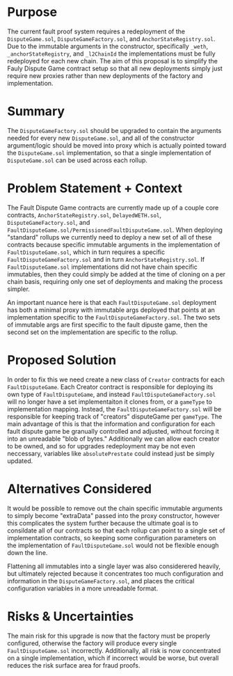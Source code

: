 # Purpose

The current fault proof system requires a redeployment of the `DisputeGame.sol`, `DisputeGameFactory.sol`, and `AnchorStateRegistry.sol`. Due to the immutable arguments in the constructor, specifically `_weth`, `_anchorStateRegistry`, and `_l2ChainId` the implementations must be fully redeployed for each new chain. The aim of this proposal is to simplify the Fauly Dispute Game contract setup so that all new deployments simply just require new proxies rather than new deployments of the factory and implementation.

# Summary

The `DisputeGameFactory.sol` should be upgraded to contain the arguments needed for every new `DisputeGame.sol`, and all of the constructor argument/logic should be moved into proxy which is actually pointed toward the `DisputeGame.sol` implementation, so that a single implementation of `DisputeGame.sol` can be used across each rollup.

# Problem Statement + Context

The Fault Dispute Game contracts are currently made up of a couple core contracts, `AnchorStateRegistry.sol`, `DelayedWETH.sol`, `DisputeGameFactory.sol`, and `FaultDisputeGame.sol/PermissionedFaultDisputeGame.sol`. When deploying "standard" rollups we currently need to deploy a new set of all of these contracts because specific immutable arguments in the implementation of `FaultDisputeGame.sol`, which in turn requires a specific `FaultDisputeGameFactory.sol` and in turn `AnchorStateRegistry.sol`. If `FaultDisputeGame.sol` implementations did not have chain specific immutables, then they could simply be added at the time of cloning on a per chain basis, requiring only one set of deployments and making the process simpler.

An important nuance here is that each `FaultDisputeGame.sol` deployment has both a minimal proxy with immutable args deployed that points at an implementation specific to the `FaultDisputeGameFactory.sol`. The two sets of immutable args are first specific to the fault dipuste game, then the second set on the implementation are specific to the rollup.
 
# Proposed Solution

In order to fix this we need create a new class of `Creator` contracts for each `FaultDisputeGame`. Each Creator contract is responsible for deploying its own type of `FaultDisputeGame`, and instead `FaultDisputeGameFactory.sol` will no longer have a set implementaiton it clones from, or a `gameType` to implementation mapping. Instead, the `FaultDisputeGameFactory.sol` will be responsible for keeping track of "creators" disputeGame per `gameType`. The main advantage of this is that the information and configuration for each fault dispute game be granually controlled and adjusted, without forcing it into an unreadable "blob of bytes." Additionally we can allow each creator to be owned, and so for upgrades redeployment may be not even neccessary, variables like `absolutePrestate` could instead just be simply updated. 

# Alternatives Considered

It would be possible to remove out the chain specific immutable arguments to simply become "extraData" passed into the proxy constructor, however this complicates the system further because the ultimate goal is to consildate all of our contracts so that each rollup can point to a single set of implementation contracts, so keeping some configuration parameters on the implementation of `FaultDisputeGame.sol` would not be flexible enough down the line.

Flattening all immutables into a single layer was also considerered heavily, but ultimately rejected because it concentrates too much configuration and information in the `DisputeGameFactory.sol`, and places the critical configuration variables in a more unreadable format.

# Risks & Uncertainties

The main risk for this upgrade is now that the factory must be properly configured, otherwise the factory will produce every single `FaultDisputeGame.sol` incorrectly. Additionally, all risk is now concentrated on a single implementation, which if incorrect would be worse, but overall reduces the risk surface area for fraud proofs.
